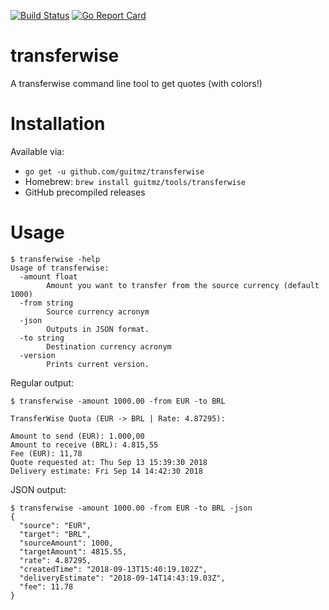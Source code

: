 [![Build Status](https://travis-ci.org/guitmz/transferwise.svg?branch=master)](https://travis-ci.org/guitmz/transferwise) [![Go Report Card](https://goreportcard.com/badge/github.com/guitmz/transferwise)](https://goreportcard.com/report/github.com/guitmz/transferwise)

# transferwise
A transferwise command line tool to get quotes (with colors!)

# Installation
Available via:

- `go get -u github.com/guitmz/transferwise`
- Homebrew: `brew install guitmz/tools/transferwise`
- GitHub precompiled releases

# Usage
```
$ transferwise -help
Usage of transferwise:
  -amount float
    	Amount you want to transfer from the source currency (default 1000)
  -from string
    	Source currency acronym
  -json
    	Outputs in JSON format.
  -to string
    	Destination currency acronym
  -version
    	Prints current version.
```

Regular output:
```
$ transferwise -amount 1000.00 -from EUR -to BRL

TransferWise Quota (EUR -> BRL | Rate: 4.87295):

Amount to send (EUR): 1.000,00
Amount to receive (BRL): 4.815,55
Fee (EUR): 11,78
Quote requested at: Thu Sep 13 15:39:30 2018
Delivery estimate: Fri Sep 14 14:42:30 2018
```

JSON output:
```
$ transferwise -amount 1000.00 -from EUR -to BRL -json
{
  "source": "EUR",
  "target": "BRL",
  "sourceAmount": 1000,
  "targetAmount": 4815.55,
  "rate": 4.87295,
  "createdTime": "2018-09-13T15:40:19.102Z",
  "deliveryEstimate": "2018-09-14T14:43:19.03Z",
  "fee": 11.78
}
```

